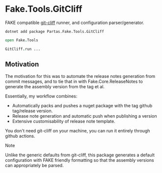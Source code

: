 # Fake.Tools.GitCliff

FAKE compatible [git-cliff](https://git-cliff.org/) runner, and configuration
parser/generator.

```ansi
dotnet add package Partas.Fake.Tools.GitCliff
```

```fsharp
open Fake.Tools

GitCliff.run ...
```

## Motivation

The motivation for this was to automate the release notes generation from commit messages, and to tie that in with Fake.Core.ReleaseNotes to generate the assembly version from the tag et al.

Essentially, my workflow combines:
- Automatically packs and pushes a nuget package with the tag github tag/release version.
- Release note generation and automatic push when publishing a version
- Extensive customisability of release note template.

You don't need git-cliff on your machine, you can run it entirely through github actions.

> [!NOTE]
> Unlike the generic defaults from git-cliff, this package generates a default configuration with FAKE friendly formatting so that the assembly versions can appropriately be parsed.
